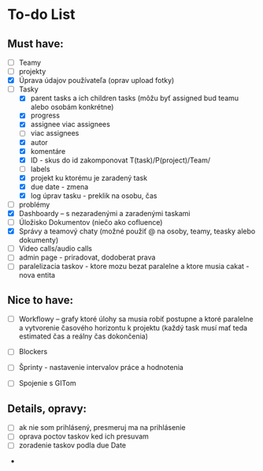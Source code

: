 #  To-do List

## Must have:
- [ ] Teamy 
- [ ] projekty
- [x] Úprava údajov používateľa (oprav upload fotky)
- [ ] Tasky
  - [x] parent tasks a ich children tasks (môžu byť assigned bud teamu alebo osobám konkrétne)
  - [x] progress
  - [x] assignee viac assignees
  - [ ] viac assignees
  - [x] autor
  - [x] komentáre
  - [x] ID - skus do id zakomponovat T(task)/P(project)/Team/
  - [ ] labels
  - [x] projekt ku ktorému je zaradený task
  - [x] due date - zmena
  - [x] log úprav tasku - preklik na osobu, čas 
- [ ] problémy
- [x] Dashboardy – s nezaradenými a zaradenými taskami
- [ ] Úložisko Dokumentov (niečo ako cofluence)
- [x] Správy a teamový chaty (možné použiť @ na osoby, teamy, teasky alebo dokumenty)
- [ ] Video calls/audio calls
- [ ] admin page - priradovat, dodoberat prava
- [ ] paralelizacia taskov - ktore mozu bezat paralelne a ktore musia cakat - nova entita

## Nice to have:
- [ ] Workflowy – grafy ktoré úlohy sa musia robiť postupne a ktoré paralelne a vytvorenie časového horizontu k projektu (každý task musí mať teda estimated čas a reálny čas dokončenia)
- [ ] Blockers
- [ ] Šprinty - nastavenie intervalov práce a hodnotenia
- [ ] Spojenie s GITom


## Details, opravy:
- [ ] ak nie som prihlásený, presmeruj ma na prihlásenie
- [ ] oprava poctov taskov ked ich presuvam
- [ ] zoradenie taskov podla due Date
- 
